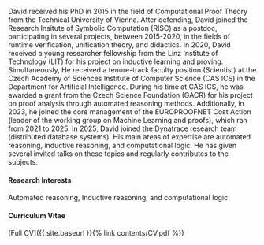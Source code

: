 



David received his PhD in 2015 in the field of Computational Proof
Theory from the Technical University of Vienna.
After defending, David joined the Research Insitute of Symbolic
Computation (RISC) as a postdoc, participating in several
projects, between 2015-2020, in the fields of runtime verification,
unification theory, and didactics. In 2020, David received a young
researcher fellowship from the Linz Institute of Technology (LIT) for
his project on inductive learning and proving. Simultaneously, He
received a tenure-track faculty position (Scientist) at the Czech
Academy of Sciences Institute of Computer Science (CAS ICS) in the
Department for Artificial Intelligence. During his time at CAS ICS, he
was awarded a grant from the Czech Science Foundation (GACR) for his
project on proof analysis through automated reasoning methods.
Additionally, in 2023,  he joined the core management of the
EUROPROOFNET Cost Action (leader of the working group on Machine
Learning and proofs), which ran from 2021 to 2025. In 2025, David joined
the Dynatrace research team (distributed database systems).
His main areas of expertise are automated reasoning, inductive
reasoning, and computational logic. He has given several invited talks
on these topics and regularly contributes to the subjects.


#### Research Interests
Automated reasoning, Inductive reasoning, and computational logic

#### Curriculum Vitae
[Full CV]({{ site.baseurl }}{% link contents/CV.pdf %})



